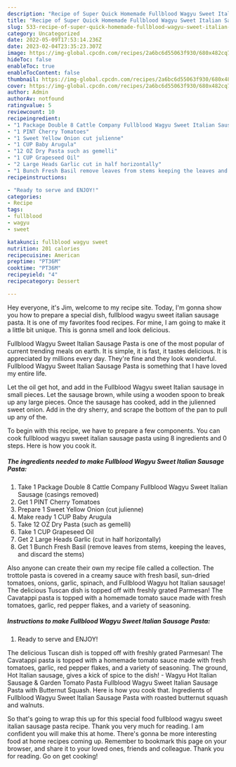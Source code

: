 ```yaml
---
description: "Recipe of Super Quick Homemade Fullblood Wagyu Sweet Italian Sausage Pasta"
title: "Recipe of Super Quick Homemade Fullblood Wagyu Sweet Italian Sausage Pasta"
slug: 533-recipe-of-super-quick-homemade-fullblood-wagyu-sweet-italian-sausage-pasta
category: Uncategorized
date: 2022-05-09T17:53:14.236Z
date: 2023-02-04T23:35:23.307Z
image: https://img-global.cpcdn.com/recipes/2a6bc6d55063f930/680x482cq70/fullblood-wagyu-sweet-italian-sausage-pasta-recipe-main-photo.jpg
hideToc: false
enableToc: true
enableTocContent: false
thumbnail: https://img-global.cpcdn.com/recipes/2a6bc6d55063f930/680x482cq70/fullblood-wagyu-sweet-italian-sausage-pasta-recipe-main-photo.jpg
cover: https://img-global.cpcdn.com/recipes/2a6bc6d55063f930/680x482cq70/fullblood-wagyu-sweet-italian-sausage-pasta-recipe-main-photo.jpg
author: Admin
authorAv: notfound
ratingvalue: 5
reviewcount: 10
recipeingredient:
- "1 Package Double 8 Cattle Company Fullblood Wagyu Sweet Italian Sausage casings removed"
- "1 PINT Cherry Tomatoes"
- "1 Sweet Yellow Onion cut julienne"
- "1 CUP Baby Arugula"
- "12 OZ Dry Pasta such as gemelli"
- "1 CUP Grapeseed Oil"
- "2 Large Heads Garlic cut in half horizontally"
- "1 Bunch Fresh Basil remove leaves from stems keeping the leaves and discard the stems"
recipeinstructions:

- "Ready to serve and ENJOY!"
categories:
- Recipe
tags:
- fullblood
- wagyu
- sweet

katakunci: fullblood wagyu sweet 
nutrition: 201 calories
recipecuisine: American
preptime: "PT36M"
cooktime: "PT36M"
recipeyield: "4"
recipecategory: Dessert

---
```



Hey everyone, it's Jim, welcome to my recipe site. Today, I'm gonna show you how to prepare a special dish, fullblood wagyu sweet italian sausage pasta. It is one of my favorites food recipes. For mine, I am going to make it a little bit unique. This is gonna smell and look delicious.

Fullblood Wagyu Sweet Italian Sausage Pasta is one of the most popular of current trending meals on earth. It is simple, it is fast, it tastes delicious. It is appreciated by millions every day. They're fine and they look wonderful. Fullblood Wagyu Sweet Italian Sausage Pasta is something that I have loved my entire life.

Let the oil get hot, and add in the Fullblood Wagyu sweet Italian sausage in small pieces. Let the sausage brown, while using a wooden spoon to break up any large pieces. Once the sausage has cooked, add in the julienned sweet onion. Add in the dry sherry, and scrape the bottom of the pan to pull up any of the.


To begin with this recipe, we have to prepare a few components. You can cook fullblood wagyu sweet italian sausage pasta using 8 ingredients and 0 steps. Here is how you cook it.

<!--inarticleads1-->

##### The ingredients needed to make Fullblood Wagyu Sweet Italian Sausage Pasta:

1. Take 1 Package Double 8 Cattle Company Fullblood Wagyu Sweet Italian Sausage (casings removed)
1. Get 1 PINT Cherry Tomatoes
1. Prepare 1 Sweet Yellow Onion (cut julienne)
1. Make ready 1 CUP Baby Arugula
1. Take 12 OZ Dry Pasta (such as gemelli)
1. Take 1 CUP Grapeseed Oil
1. Get 2 Large Heads Garlic (cut in half horizontally)
1. Get 1 Bunch Fresh Basil (remove leaves from stems, keeping the leaves, and discard the stems)


Also anyone can create their own my recipe file called a collection. The trottole pasta is covered in a creamy sauce with fresh basil, sun-dried tomatoes, onions, garlic, spinach, and Fullblood Wagyu hot Italian sausage! The delicious Tuscan dish is topped off with freshly grated Parmesan! The Cavatappi pasta is topped with a homemade tomato sauce made with fresh tomatoes, garlic, red pepper flakes, and a variety of seasoning. 

<!--inarticleads2-->

##### Instructions to make Fullblood Wagyu Sweet Italian Sausage Pasta:


1. Ready to serve and ENJOY!

The delicious Tuscan dish is topped off with freshly grated Parmesan! The Cavatappi pasta is topped with a homemade tomato sauce made with fresh tomatoes, garlic, red pepper flakes, and a variety of seasoning. The ground, Hot Italian sausage, gives a kick of spice to the dish! - Wagyu Hot Italian Sausage &amp; Garden Tomato Pasta Fullblood Wagyu Sweet Italian Sausage Pasta with Butternut Squash. Here is how you cook that. Ingredients of Fullblood Wagyu Sweet Italian Sausage Pasta with roasted butternut squash and walnuts. 

So that's going to wrap this up for this special food fullblood wagyu sweet italian sausage pasta recipe. Thank you very much for reading. I am confident you will make this at home. There's gonna be more interesting food at home recipes coming up. Remember to bookmark this page on your browser, and share it to your loved ones, friends and colleague. Thank you for reading. Go on get cooking!
